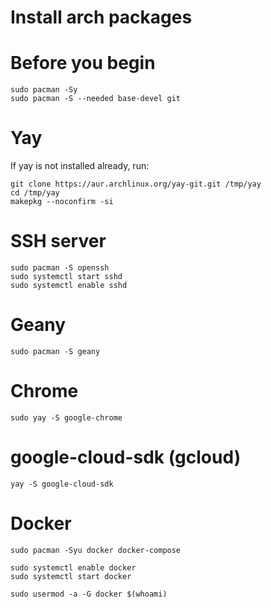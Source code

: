 # Install arch packages

# Before you begin

```
sudo pacman -Sy
sudo pacman -S --needed base-devel git
```

# Yay

If yay is not installed already, run:

```
git clone https://aur.archlinux.org/yay-git.git /tmp/yay
cd /tmp/yay
makepkg --noconfirm -si
```

# SSH server

```
sudo pacman -S openssh
sudo systemctl start sshd
sudo systemctl enable sshd
```

# Geany

```
sudo pacman -S geany
```

# Chrome

```
sudo yay -S google-chrome
```

# google-cloud-sdk (gcloud)

```
yay -S google-cloud-sdk
```
# Docker

```
sudo pacman -Syu docker docker-compose

sudo systemctl enable docker
sudo systemctl start docker

sudo usermod -a -G docker $(whoami)
```
